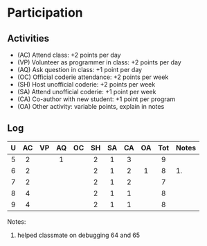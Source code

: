 Participation
=============

## Activities ## 

+ (AC) Attend class: +2 points per day
+ (VP) Volunteer as programmer in class: +2 points per day
+ (AQ) Ask question in class: +1 point per day
+ (OC) Official coderie attendance: +2 points per week
+ (SH) Host unofficial coderie: +2 points per week
+ (SA) Attend unofficial coderie: +1 point per week
+ (CA) Co-author with new student: +1 point per program
+ (OA) Other activity: variable points, explain in notes

## Log ##

| U | AC | VP | AQ | OC | SH | SA | CA | OA | Tot | Notes
|:-:|:--:|:--:|:--:|:--:|:--:|:--:|:--:|:--:|:---:|:--------
| 5 |  2 |    |  1 |    |  2 | 1  | 3  |    | 9   |       
| 6 |  2 |    |    |    |  2 | 1  | 2  | 1  | 8   | 1.
| 7 |  2 |    |    |    |  2 | 1  | 2  |    | 7   |
| 8 |  4 |    |    |    |  2 | 1  | 1  |    | 8   |
| 9 |  4 |    |    |    |  2 | 1  | 1  |    | 8   |

Notes:
1. helped classmate on debugging 64 and 65